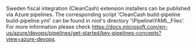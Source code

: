 Sweden fiscal integration (CleanCash) extension installers can be published via Azure pipelines. The corresponding script 'CleanCash build-pipeline build-pipeline.yml' can be found in root's directory '\Pipeline\YAML_Files\'.
For more information please check https://docs.microsoft.com/en-us/azure/devops/pipelines/get-started/key-pipelines-concepts?view=azure-devops.